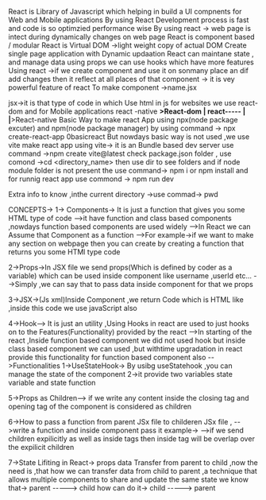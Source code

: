 React is Library of Javascript which helping in build a UI compnents for Web and Mobile applications
By using React Development process is fast and code is so optimzied performance wise
By using react -> web page is intect during dynamically changes on web page
React is component based / modular
React is Virtual DOM ->light weight copy of actual DOM
Create single page application with Dynamic updaation 
React can maintane state , and manage data using props
we can use hooks which have more features
Using react ->if we create component and use it on sonmany place an dif add changes then it reflect at all places of that component -> it is vey powerful feature of react
To make component ->name.jsx


jsx->it is that type of code in which Use html in js
for websites we use react-dom and for Mobile applications react -native 
              ______>React-dom
             |
    react-----
             |
             |______>React-native
Basic Way to make react App using npx(node package excuter) and npm(node package manager) by using command -> npx create-react-app 0basicreact
But nowdays basic way is not used ,we use vite 
make react app using vite-> it is an Bundle based dev server
use command ->npm create vite@latest
check package.json folder ,
use comond ->cd <directory_name> then use dir to see folders and if node module folder is not present the use command-> npm i or npm install
and for runnig react app use commond -> npm run dev

Extra info to know ,inthe current directory ->use commad-> pwd

CONCEPTS->
1-> Components-> It is just a function that gives you some HTML type of code
    -->it have function and class based components ,nowdays function based components are  used widely
    -->In React we can Assume that Component as a function
    -->For example->if we want to make any section on webpage then you can create by creating a function that returns you some HTMl type code

2->Props->In JSX file we send props(Which is defined by coder as a variable) which can be used  inside component like username ,userId etc...
    -->Simply ,we can say that to pass data inside component for that we props

3->JSX->(Js xml)Inside Component ,we return Code which is HTML like ,inside this code we use javaScript also 

4->Hook--> It is just an utility ,Using Hooks in react are used to just hooks on to the      Features(Functionality) provided by the react
     -->In starting of the react ,Inside function based component we did not used hook but inside class based component we can used ,but withtime upgradation in react provide this functionality for function based component also
    -->Functionalities
        1->UseStateHook-> By usibg useStatehook ,you can manage the state of the component
        2->it provide two variables state variable and state function

5->Props as Children--> if we write any content inside the closing tag and opening tag of the component is considered as children
    
6->How to pass a function from parent JSx file to childeren JSx file ,
    -->write a function and inside component pass it 
     example-> <component function = {function}>
    -->if we send children expilicitly as well as inside tags then inside tag will be overlap over the expilicit children

7->State Lifiting in React-> props data Transfer from parent to child ,now the need is ,that how we can transfer data from child to parent ,a technique that allows multiple components to share and update the same state
    we know that->   parent -----> child
            how can do it->  child -----> parent 
